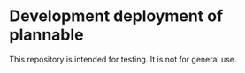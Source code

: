# Development deployment of plannable

This repository is intended for testing. It is not for general use. 
